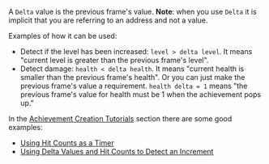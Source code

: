 A `Delta` value is the previous frame's value. **Note**: when you use `Delta` it is implicit that you are referring to an address and not a value.

Examples of how it can be used:

- Detect if the level has been increased: `level > delta level`. It means "current level  is greater than the previous frame's level".
- Detect damage: `health < delta health`. It means "current health is smaller than the previous frame's health". Or you can just make the previous frame's value a requirement. `health delta = 1` means "the previous frame's value for health must be 1 when the achievement pops up."

In the [Achievement Creation Tutorials](/development/achievement-creation-tutorials/) section there are some good examples:

- [Using Hit Counts as a Timer](/development/achievement-creation-tutorials#using-hit-counts-as-a-timer)
- [Using Delta Values and Hit Counts to Detect an Increment](/development/achievement-creation-tutorials#using-delta-values-and-hit-counts-to-detect-an-increment)
